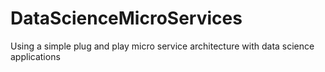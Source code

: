 # DataScienceMicroServices
Using a simple plug and play micro service architecture with data science applications
